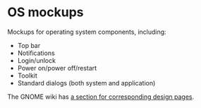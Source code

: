 # OS mockups

Mockups for operating system components, including:

- Top bar
- Notifications
- Login/unlock
- Power on/power off/restart
- Toolkit
- Standard dialogs (both system and application)
 
 The GNOME wiki has [a section for corresponding design pages](https://wiki.gnome.org/Design/OS/).